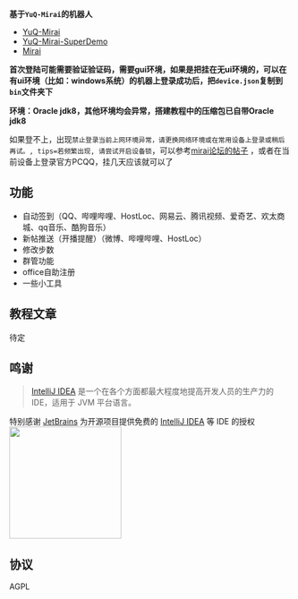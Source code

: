 **基于`YuQ-Mirai`的机器人**
* [YuQ-Mirai](https://github.com/YuQWorks/YuQ-Mirai)
* [YuQ-Mirai-SuperDemo](https://github.com/YuQWorks/YuQ-SuperDemo)
* [Mirai](https://github.com/mamoe/mirai)

**首次登陆可能需要验证验证码，需要gui环境，如果是把挂在无ui环境的，可以在有ui环境（比如：windows系统）的机器上登录成功后，把`device.json`复制到`bin`文件夹下**

**环境：Oracle jdk8，其他环境均会异常，搭建教程中的压缩包已自带Oracle jdk8**

如果登不上，出现`禁止登录当前上网环境异常，请更换网络环境或在常用设备上登录或稍后再试。, tips=若频繁出现, 请尝试开启设备锁`，可以参考[mirai论坛的帖子](https://mirai.mamoe.net/topic/223/%E5%BD%93%E5%89%8D%E4%B8%8A%E7%BD%91%E7%8E%AF%E5%A2%83%E5%BC%82%E5%B8%B8-%E7%9A%84%E4%B8%B4%E6%97%B6%E5%A4%84%E7%90%86%E6%96%B9%E6%A1%88) ，或者在当前设备上登录官方PCQQ，挂几天应该就可以了

## 功能
* 自动签到（QQ、哔哩哔哩、HostLoc、网易云、腾讯视频、爱奇艺、欢太商城、qq音乐、酷狗音乐）
* 新帖推送（开播提醒）（微博、哔哩哔哩、HostLoc）
* 修改步数
* 群管功能
* office自助注册
* 一些小工具

## 教程文章

待定

## 鸣谢

> [IntelliJ IDEA](https://zh.wikipedia.org/zh-hans/IntelliJ_IDEA) 是一个在各个方面都最大程度地提高开发人员的生产力的 IDE，适用于 JVM 平台语言。

特别感谢 [JetBrains](https://www.jetbrains.com/?from=kuku-bot) 为开源项目提供免费的 [IntelliJ IDEA](https://www.jetbrains.com/idea/?from=kuku-bot) 等 IDE 的授权  
[<img src="https://img.kuku.me/images/2021/01/31/4I4aI.png" width="200"/>](https://www.jetbrains.com/?from=kuku-bot)

## 协议
AGPL
